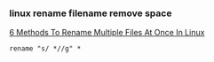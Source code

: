 ###  linux rename filename remove space


[6 Methods To Rename Multiple Files At Once In Linux](https://ostechnix.com/how-to-rename-multiple-files-at-once-in-linux/ "6 Methods To Rename Multiple Files At Once In Linux")


 

```
rename "s/ *//g" *

```
